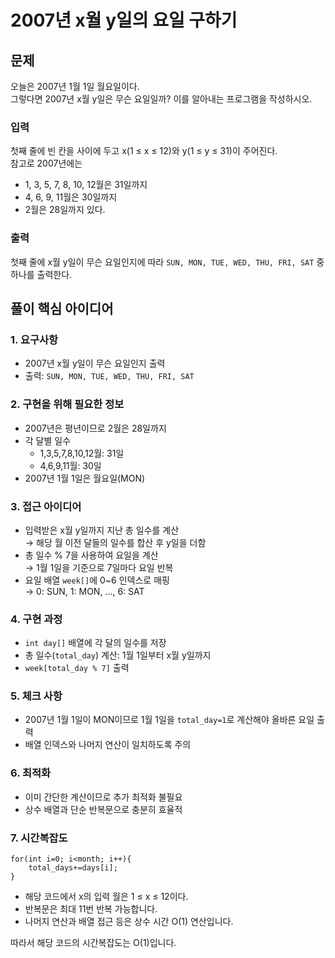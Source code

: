 # 2007년 x월 y일의 요일 구하기

## 문제
오늘은 2007년 1월 1일 월요일이다.  
그렇다면 2007년 x월 y일은 무슨 요일일까? 이를 알아내는 프로그램을 작성하시오.

### 입력
첫째 줄에 빈 칸을 사이에 두고 x(1 ≤ x ≤ 12)와 y(1 ≤ y ≤ 31)이 주어진다.  
참고로 2007년에는  
- 1, 3, 5, 7, 8, 10, 12월은 31일까지  
- 4, 6, 9, 11월은 30일까지  
- 2월은 28일까지 있다.

### 출력
첫째 줄에 x월 y일이 무슨 요일인지에 따라 `SUN, MON, TUE, WED, THU, FRI, SAT` 중 하나를 출력한다.



## 풀이 핵심 아이디어

### 1. 요구사항
- 2007년 x월 y일이 무슨 요일인지 출력  
- 출력: `SUN, MON, TUE, WED, THU, FRI, SAT`

### 2. 구현을 위해 필요한 정보
- 2007년은 평년이므로 2월은 28일까지  
- 각 달별 일수  
  - 1,3,5,7,8,10,12월: 31일  
  - 4,6,9,11월: 30일  
- 2007년 1월 1일은 월요일(MON)

### 3. 접근 아이디어
- 입력받은 x월 y일까지 지난 총 일수를 계산  
  → 해당 월 이전 달들의 일수를 합산 후 y일을 더함  
- 총 일수 % 7을 사용하여 요일을 계산  
  → 1월 1일을 기준으로 7일마다 요일 반복  
- 요일 배열 `week[]`에 0~6 인덱스로 매핑  
  → 0: SUN, 1: MON, ..., 6: SAT

### 4. 구현 과정
- `int day[]` 배열에 각 달의 일수를 저장  
- 총 일수(`total_day`) 계산: 1월 1일부터 x월 y일까지  
- `week[total_day % 7]` 출력

### 5. 체크 사항
- 2007년 1월 1일이 MON이므로 1월 1일을 `total_day=1`로 계산해야 올바른 요일 출력  
- 배열 인덱스와 나머지 연산이 일치하도록 주의

### 6. 최적화
- 이미 간단한 계산이므로 추가 최적화 불필요  
- 상수 배열과 단순 반복문으로 충분히 효율적

### 7. 시간복잡도
~~~
for(int i=0; i<month; i++){
    total_days+=days[i];
}
~~~
- 해당 코드에서 x의 입력 월은 1 ≤ x ≤ 12이다.
- 반복문은 최대 11번 반복 가능합니다.
- 나머지 연산과 배열 접근 등은 상수 시간 O(1) 연산입니다.

따라서 해당 코드의 시간복잡도는 O(1)입니다.